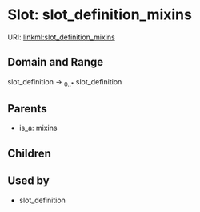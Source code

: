 
# Slot: slot_definition_mixins




URI: [linkml:slot_definition_mixins](https://w3id.org/linkml/slot_definition_mixins)


## Domain and Range

slot_definition &#8594;  <sub>0..*</sub> slot_definition

## Parents

 *  is_a: mixins

## Children


## Used by

 * slot_definition

